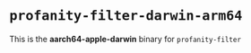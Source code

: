 # `profanity-filter-darwin-arm64`

This is the **aarch64-apple-darwin** binary for `profanity-filter`
